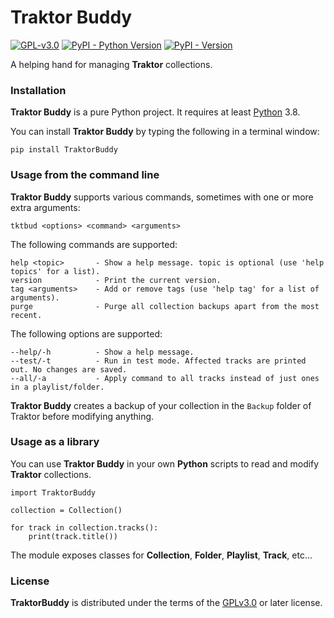 # Traktor Buddy

[![GPL-v3.0](https://img.shields.io/badge/license-GPL--3.0-orange)](https://spdx.org/licenses/GPL-3.0-or-later.html) [![PyPI - Python Version](https://img.shields.io/pypi/pyversions/TraktorBuddy.svg)](https://python.org) [![PyPI - Version](https://img.shields.io/pypi/v/TraktorBuddy.svg)](https://pypi.org/project/TraktorBuddy)

A helping hand for managing **Traktor** collections.

### Installation

**Traktor Buddy** is a pure Python project. It requires at least [Python](https://python.org) 3.8.

You can install **Traktor Buddy** by typing the following in a terminal window:

```console
pip install TraktorBuddy
```

### Usage from the command line

**Traktor Buddy** supports various commands, sometimes with one or more extra arguments:

```console
tktbud <options> <command> <arguments>
```

The following commands are supported:

```console
help <topic>       - Show a help message. topic is optional (use 'help topics' for a list).
version            - Print the current version.
tag <arguments>    - Add or remove tags (use 'help tag' for a list of arguments).
purge              - Purge all collection backups apart from the most recent.
```

The following options are supported:

```console
--help/-h          - Show a help message.
--test/-t          - Run in test mode. Affected tracks are printed out. No changes are saved.
--all/-a           - Apply command to all tracks instead of just ones in a playlist/folder.
```

**Traktor Buddy** creates a backup of your collection in the `Backup` folder of Traktor before modifying anything.

### Usage as a library

You can use **Traktor Buddy** in your own **Python** scripts to read and modify **Traktor** collections.

```
import TraktorBuddy

collection = Collection()

for track in collection.tracks():
    print(track.title())
```

The module exposes classes for **Collection**, **Folder**, **Playlist**, **Track**, etc...

### License

**TraktorBuddy** is distributed under the terms of the [GPLv3.0](https://spdx.org/licenses/GPL-3.0-or-later.html) or later license.
